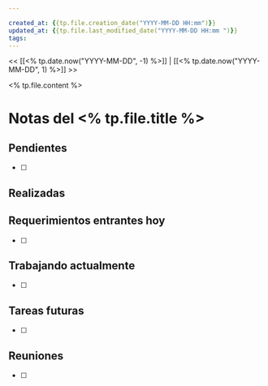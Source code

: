 ```yaml
---

created_at: {{tp.file.creation_date("YYYY-MM-DD HH:mm")}}
updated_at: {{tp.file.last_modified_date("YYYY-MM-DD HH:mm ")}}  
tags: 
---
```


<< [[<% tp.date.now("YYYY-MM-DD", -1) %>]] | [[<% tp.date.now("YYYY-MM-DD", 1) %>]] >>

<% tp.file.content %>

# Notas del <% tp.file.title %>


## Pendientes
- [ ]

## Realizadas

## Requerimientos entrantes hoy
- [ ] 

## Trabajando actualmente
- [ ] 

## Tareas futuras
- [ ] 

## Reuniones
- [ ] 

